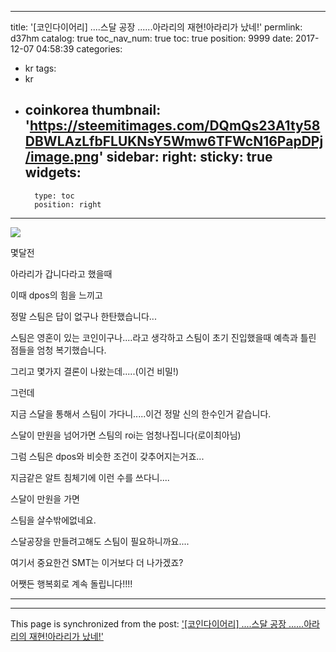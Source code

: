
---
title: '[코인다이어리] ....스달 공장 ......아라리의 재현!아라리가 났네!'
permlink: d37hm
catalog: true
toc_nav_num: true
toc: true
position: 9999
date: 2017-12-07 04:58:39
categories:
- kr
tags:
- kr
- coinkorea
thumbnail: 'https://steemitimages.com/DQmQs23A1ty58DBWLAzLfbFLUKNsY5Wmw6TFWcN16PapDPj/image.png'
sidebar:
    right:
        sticky: true
widgets:
    -
        type: toc
        position: right
---


![](https://steemitimages.com/DQmQs23A1ty58DBWLAzLfbFLUKNsY5Wmw6TFWcN16PapDPj/image.png)

몇달전 

아라리가 갑니다라고 했을때


이때 dpos의 힘을 느끼고

정말 스팀은 답이 없구나 한탄했습니다...

스팀은 영혼이 있는 코인이구나....라고 생각하고 스팀이 초기 진입했을때 예측과 틀린 점들을 엄청 복기했습니다.

그리고 몇가지 결론이 나왔는데.....(이건 비밀!)


그런데

지금 스달을 통해서 스팀이 가다니.....이건 정말 신의 한수인거 같습니다.

스달이 만원을 넘어가면 스팀의 roi는 엄청나집니다(로이최아님)

그럼 스팀은 dpos와 비슷한 조건이 갖추어지는거죠...

지금같은 알트 침체기에 이런 수를 쓰다니....

스달이 만원을 가면 

스팀을 살수밖에없네요.

스달공장을 만들려고해도 스팀이 필요하니까요....

여기서 중요한건 SMT는 이거보다 더 나가겠죠?

어쨋든 행복회로 계속 돌립니다!!!!

-------------------------------------------------------------------------------------------------------------------------------------------

- - -

This page is synchronized from the post: ['[코인다이어리] ....스달 공장 ......아라리의 재현!아라리가 났네!'](https://steemit.com/@virus707/d37hm)
